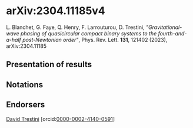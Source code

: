 # arXiv:2304.11185v4

L. Blanchet, G. Faye, Q. Henry, F. Larrouturou, D. Trestini, *"Gravitational-wave phasing of quasicircular compact binary systems to the fourth-and-a-half post-Newtonian order"*, Phys. Rev. Lett. **131**, 121402 (2023), arXiv:2304.11185

## Presentation of results

## Notations

## Endorsers

[David Trestini](https://github.com/davidtrestini) [orcid:[0000-0002-4140-0591](https://orcid.org/0000-0002-4140-0591)]


